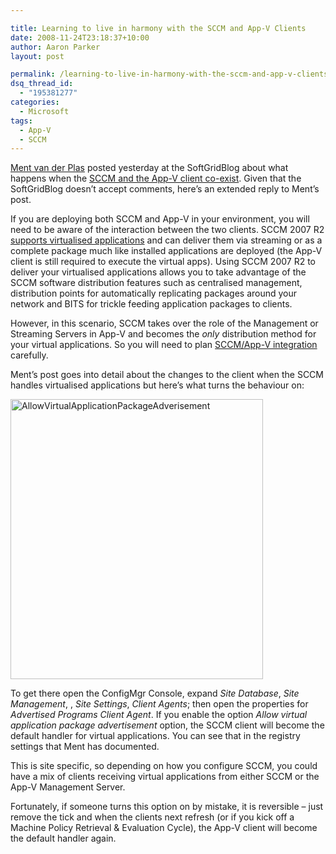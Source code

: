 ```yaml
---

title: Learning to live in harmony with the SCCM and App-V Clients
date: 2008-11-24T23:18:37+10:00
author: Aaron Parker
layout: post

permalink: /learning-to-live-in-harmony-with-the-sccm-and-app-v-clients/
dsq_thread_id:
  - "195381277"
categories:
  - Microsoft
tags:
  - App-V
  - SCCM
---
```

[Ment van der Plas](http://desktopcontrol.blogspot.com/) posted yesterday at the SoftGridBlog about what happens when the [SCCM and the App-V client co-exist](http://www.softgridblog.com/?p=97). Given that the SoftGridBlog doesn’t accept comments, here’s an extended reply to Ment’s post.

If you are deploying both SCCM and App-V in your environment, you will need to be aware of the interaction between the two clients. SCCM 2007 R2 [supports virtualised applications](http://technet.microsoft.com/en-us/library/cc161873.aspx) and can deliver them via streaming or as a complete package much like installed applications are deployed (the App-V client is still required to execute the virtual apps). Using SCCM 2007 R2 to deliver your virtualised applications allows you to take advantage of the SCCM software distribution features such as centralised management, distribution points for automatically replicating packages around your network and BITS for trickle feeding application packages to clients.

However, in this scenario, SCCM takes over the role of the Management or Streaming Servers in App-V and becomes the _only_ distribution method for your virtual applications. So you will need to plan [SCCM/App-V integration](http://technet.microsoft.com/en-us/library/cc161957.aspx) carefully.

Ment’s post goes into detail about the changes to the client when the SCCM handles virtualised applications but here’s what turns the behaviour on:

<img style="display: inline" title="AllowVirtualApplicationPackageAdverisement" border="0" alt="AllowVirtualApplicationPackageAdverisement" src="{{site.baseurl}}/media/2008/11/allowvirtualapplicationpackageadverisement.png" width="404" height="448" /> 

To get there open the ConfigMgr Console, expand _Site Database_, _Site Management_, _<Site Name>_, _Site Settings_, _Client Agents_; then open the properties for _Advertised Programs Client Agent_. If you enable the option _Allow virtual application package advertisement_ option, the SCCM client will become the default handler for virtual applications. You can see that in the registry settings that Ment has documented.

This is site specific, so depending on how you configure SCCM, you could have a mix of clients receiving virtual applications from either SCCM or the App-V Management Server.

Fortunately, if someone turns this option on by mistake, it is reversible – just remove the tick and when the clients next refresh (or if you kick off a Machine Policy Retrieval & Evaluation Cycle), the App-V client will become the default handler again.